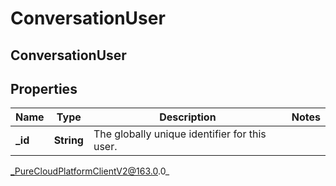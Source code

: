 # ConversationUser

## ConversationUser

## Properties

|Name | Type | Description | Notes|
|------------ | ------------- | ------------- | -------------|
| **_id** | **String** | The globally unique identifier for this user. | |



_PureCloudPlatformClientV2@163.0.0_
